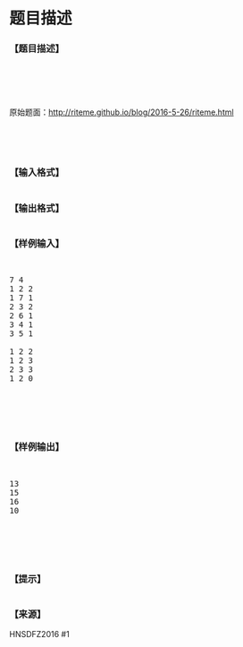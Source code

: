# 题目描述


<h3>
【题目描述】
</h3>
<p>
<br/>
</p>
<p>
<br/>
</p>
<p>
<img src="/upload/image/20160606/20160606070458_58747.png" alt=""/><img src="/upload/image/20160606/20160606070507_82608.png" alt=""/><img src="/upload/image/20160606/20160606070515_95752.png" alt=""/> 
</p>
<p>
原始题面：<a href="http://riteme.github.io/blog/2016-5-26/riteme.html" target="_blank">http://riteme.github.io/blog/2016-5-26/riteme.html</a> 
</p>
<p>
<br/>
</p>
<p>
<br/>
</p>
<h3>
【输入格式】
</h3>
<p>
<img src="/upload/image/20160606/20160606070557_40408.png" alt=""/> 
</p>
<h3>
【输出格式】
</h3>
<p>
<img src="/upload/image/20160606/20160606070608_28769.png" alt=""/> 
</p>
<h3>
【样例输入】
</h3>
<pre>






















<pre class="prettyprint lang-cpp">7 4
1 2 2
1 7 1
2 3 2
2 6 1
3 4 1
3 5 1

1 2 2
1 2 3
2 3 3
1 2 0</pre>
<br/>
</pre>
<h3>
【样例输出】
</h3>
<pre>






















<pre class="prettyprint lang-cpp">13
15
16
10</pre>
<br/>
</pre>
<h3>
【提示】
</h3>
<p>
<img src="/upload/image/20160606/20160606070722_36834.png" alt=""/> 
</p>
<h3>
【来源】
</h3>
<p>
HNSDFZ2016 #1
</p>
